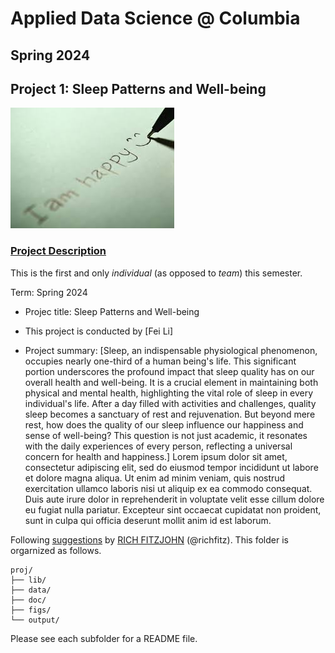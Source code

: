 # Applied Data Science @ Columbia
## Spring 2024
## Project 1: Sleep Patterns and Well-being

![image](figs/title.jpeg)

### [Project Description](doc/Proj1_desc.md)
This is the first and only *individual* (as opposed to *team*) this semester. 

Term: Spring 2024

+ Projec title: Sleep Patterns and Well-being
+ This project is conducted by [Fei Li]

+ Project summary: [Sleep, an indispensable physiological phenomenon, occupies nearly one-third of a human being's life. This significant portion underscores the profound impact that sleep quality has on our overall health and well-being. It is a crucial element in maintaining both physical and mental health, highlighting the vital role of sleep in every individual's life. After a day filled with activities and challenges, quality sleep becomes a sanctuary of rest and rejuvenation. But beyond mere rest, how does the quality of our sleep influence our happiness and sense of well-being? This question is not just academic, it resonates with the daily experiences of every person, reflecting a universal concern for health and happiness.] Lorem ipsum dolor sit amet, consectetur adipiscing elit, sed do eiusmod tempor incididunt ut labore et dolore magna aliqua. Ut enim ad minim veniam, quis nostrud exercitation ullamco laboris nisi ut aliquip ex ea commodo consequat. Duis aute irure dolor in reprehenderit in voluptate velit esse cillum dolore eu fugiat nulla pariatur. Excepteur sint occaecat cupidatat non proident, sunt in culpa qui officia deserunt mollit anim id est laborum.

Following [suggestions](http://nicercode.github.io/blog/2013-04-05-projects/) by [RICH FITZJOHN](http://nicercode.github.io/about/#Team) (@richfitz). This folder is orgarnized as follows.

```
proj/
├── lib/
├── data/
├── doc/
├── figs/
└── output/
```

Please see each subfolder for a README file.

